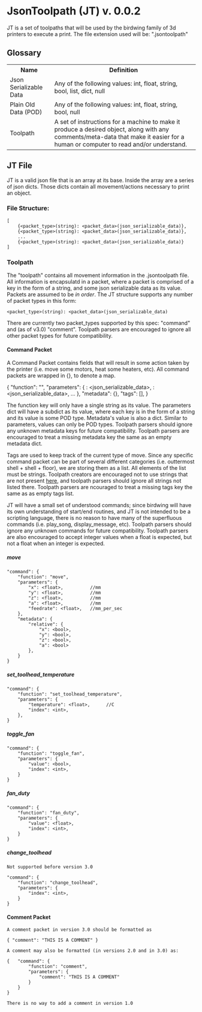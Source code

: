 # JsonToolpath (JT) v. 0.0.2
JT is a set of toolpaths that will be used by the birdwing family of 3d printers to execute a print.  The file extension used will be: ".jsontoolpath"

## Glossary
<table>
<tr>
   <th>Name</th>
   <th>Definition</th>
</tr>
<tr>
   <td>Json Serializable Data</td>
   <td>Any of the following values: int, float, string, bool, list, dict, null</td>
</tr>
<tr>
    <td>Plain Old Data (POD)</td>
    <td>Any of the following values: int, float, string, bool, null</td>
</tr>
<tr>
   <td>Toolpath</td>
   <td>A set of instructions for a machine to make it produce a desired object, along with any comments/meta-data that make it easier for a human or computer to read and/or understand.</td>
</tr>
</table>

## JT File
JT is a valid json file that is an array at its base.  Inside the array are a series of json dicts.  Those dicts contain all movement/actions necessary to print an object.

### File Structure:

    [
        {<packet_type>(string): <packet_data>(json_serializable_data)},
        {<packet_type>(string): <packet_data>(json_serializable_data)},
        ...
        {<packet_type>(string): <packet_data>(json_serializable_data)}
    ]

### Toolpath
The "toolpath" contains all movement information in the .jsontoolpath file.  All information is encapsulatd in a packet, where a packet is comprised of a key in the form of a string, and some json serializable data as its value.  Packets are assumed to be _in order_.  The JT structure supports any number of packet types in this form:

    <packet_type>(string): <packet_data>(json_serializable_data)

There are currently two packet_types supported by this spec: "command" and (as of v3.0) "comment".  Toolpath parsers are encouraged to ignore all other packet types for future compatibility.


#### Command Packet
A Command Packet contains fields that will result in some action taken by the printer (i.e. move some motors, heat some heaters, etc).  All command packets are wrapped in {}, to denote a map.

   {
        "function": "",
        "parameters": {
            <str>: <json_serializable_data>,
            <str>: <json_serializable_data>,
            ...
         },
        "metadata": {},
        "tags": [],
    }

The function key will only have a single string as its value.  The parameters dict will have a subdict as its value, where each key is in the form of a string and its value is some POD type.
Metadata's value is also a dict.  Similar to parameters, values can only be POD types.  Toolpath parsers should ignore any unknown metadata keys for future compatibility.  Toolpath parsers are encouraged to treat a missing metadata key the same as an empty metadata dict.

Tags are used to keep track of the current type of move.  Since any specific command packet can be part of several different categories (i.e. outtermost shell + shell + floor), we are storing them as a list.  All elements of the list must be strings.  Toolpath creators are encouraged not to use strings that are not present [here](https://github.com/makerbot/MBCoreUtils/blob/master/include/mbcoreutils/toolpath_tags.h), and toolpath parsers should ignore all strings not listed there.  Toolpath parsers are ncouraged to treat a missing tags key the same as as empty tags list.

JT will have a small set of understood commands; since birdwing will have its own understanding of start/end routines, and JT is not intended to be a scripting language, there is no reason to have many of the superfluous commands (i.e. play_song, display_message, etc).  Toolpath parsers should ignore any unknown commands for future compatibility.  Toolpath parsers are also encouraged to accept integer values when a float is expected, but not a float when an integer is expected.

##### move

    "command": {
        "function": "move",
        "parameters": {
            "x": <float>,          //mm
            "y": <float>,          //mm
            "z": <float>,          //mm
            "a": <float>,          //mm
            "feedrate": <float>,   //mm_per_sec
        },
        "metadata": {
            "relative": {
                "x": <bool>,
                "y": <bool>,
                "z": <bool>,
                "a": <bool>
            },
        }
    }

##### set_toolhead_temperature

    "command": {
        "function": "set_toolhead_temperature",
        "parameters": {
            "temperature": <float>,      //C
            "index": <int>,
        },
    }

##### toggle_fan

    "command": {
        "function": "toggle_fan",
        "parameters": {
            "value": <bool>,
            "index": <int>,
        }
    }

##### fan_duty

    "command": {
        "function": "fan_duty",
        "parameters": {
            "value": <float>,
            "index": <int>,
        }
    }

##### change_toolhead

    Not supported before version 3.0

    "command": {
        "function": "change_toolhead",
        "parameters": {
            "index": <int>,
        }
    }

#### Comment Packet

    A comment packet in version 3.0 should be formatted as

    { "comment": "THIS IS A COMMENT" }

    A comment may also be formatted (in versions 2.0 and in 3.0) as:

    {   "command": {
            "function": "comment",
            "parameters": {
                "comment": "THIS IS A COMMENT"
            }
        }
    }

    There is no way to add a comment in version 1.0


